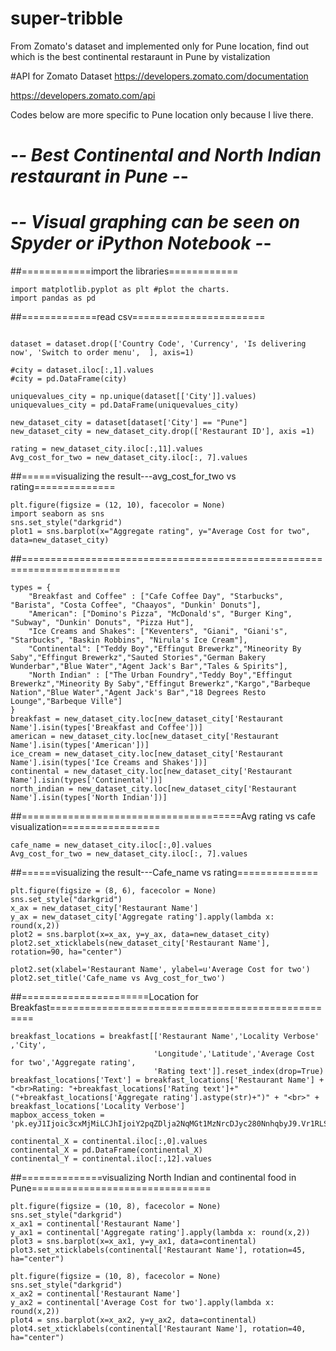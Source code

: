 # super-tribble
From Zomato's dataset and implemented only for Pune location, find out which is the best continental restaraunt in Pune by vistalization

#API for Zomato Dataset
https://developers.zomato.com/documentation

https://developers.zomato.com/api

Codes below are more specific to Pune location only because I live there.

# -*- Best Continental and North Indian restaurant in Pune -*-
# -*- Visual graphing can be seen on Spyder or iPython Notebook -*-


##============import the libraries============
```import numpy as np #to import for mathematical calculations
import matplotlib.pyplot as plt #plot the charts.
import pandas as pd
```

##=============read csv=======================
```dataset = pd.read_csv('zomato.csv')

dataset = dataset.drop(['Country Code', 'Currency', 'Is delivering now', 'Switch to order menu',  ], axis=1)

#city = dataset.iloc[:,1].values
#city = pd.DataFrame(city)

uniquevalues_city = np.unique(dataset[['City']].values)
uniquevalues_city = pd.DataFrame(uniquevalues_city)

new_dataset_city = dataset[dataset['City'] == "Pune"]
new_dataset_city = new_dataset_city.drop(['Restaurant ID'], axis =1)

rating = new_dataset_city.iloc[:,11].values
Avg_cost_for_two = new_dataset_city.iloc[:, 7].values
```

##======visualizing the result---avg_cost_for_two vs rating==============
```
plt.figure(figsize = (12, 10), facecolor = None)
import seaborn as sns
sns.set_style("darkgrid")
plot1 = sns.barplot(x="Aggregate rating", y="Average Cost for two", data=new_dataset_city)
```
##=======================================================================
```
types = {
    "Breakfast and Coffee" : ["Cafe Coffee Day", "Starbucks", "Barista", "Costa Coffee", "Chaayos", "Dunkin' Donuts"],
    "American": ["Domino's Pizza", "McDonald's", "Burger King", "Subway", "Dunkin' Donuts", "Pizza Hut"],
    "Ice Creams and Shakes": ["Keventers", "Giani", "Giani's", "Starbucks", "Baskin Robbins", "Nirula's Ice Cream"],
    "Continental": ["Teddy Boy","Effingut Brewerkz","Mineority By Saby","Effingut Brewerkz","Sauted Stories","German Bakery Wunderbar","Blue Water","Agent Jack's Bar","Tales & Spirits"],
    "North Indian" : ["The Urban Foundry","Teddy Boy","Effingut Brewerkz","Mineority By Saby","Effingut Brewerkz","Kargo","Barbeque Nation","Blue Water","Agent Jack's Bar","18 Degrees Resto Lounge","Barbeque Ville"]
}
breakfast = new_dataset_city.loc[new_dataset_city['Restaurant Name'].isin(types['Breakfast and Coffee'])]
american = new_dataset_city.loc[new_dataset_city['Restaurant Name'].isin(types['American'])]
ice_cream = new_dataset_city.loc[new_dataset_city['Restaurant Name'].isin(types['Ice Creams and Shakes'])]
continental = new_dataset_city.loc[new_dataset_city['Restaurant Name'].isin(types['Continental'])]
north_indian = new_dataset_city.loc[new_dataset_city['Restaurant Name'].isin(types['North Indian'])]

```

##======================================Avg rating vs cafe visualization=================
```
cafe_name = new_dataset_city.iloc[:,0].values
Avg_cost_for_two = new_dataset_city.iloc[:, 7].values
```

##======visualizing the result---Cafe_name vs rating==============
```
plt.figure(figsize = (8, 6), facecolor = None)
sns.set_style("darkgrid")
x_ax = new_dataset_city['Restaurant Name']
y_ax = new_dataset_city['Aggregate rating'].apply(lambda x: round(x,2))
plot2 = sns.barplot(x=x_ax, y=y_ax, data=new_dataset_city)
plot2.set_xticklabels(new_dataset_city['Restaurant Name'], rotation=90, ha="center")

plot2.set(xlabel='Restaurant Name', ylabel=u'Average Cost for two')
plot2.set_title('Cafe_name vs Avg_cost_for_two')
```
##======================Location for Breakfast===================================================

```
breakfast_locations = breakfast[['Restaurant Name','Locality Verbose' ,'City',
                                'Longitude','Latitude','Average Cost for two','Aggregate rating',
                                'Rating text']].reset_index(drop=True)
breakfast_locations['Text'] = breakfast_locations['Restaurant Name'] + "<br>Rating: "+breakfast_locations['Rating text']+" ("+breakfast_locations['Aggregate rating'].astype(str)+")" + "<br>" + breakfast_locations['Locality Verbose']
mapbox_access_token = 'pk.eyJ1Ijoic3cxMjMiLCJhIjoiY2pqZDlja2NqMGt1MzNrcDJyc280NnhqbyJ9.Vr1RLSptPrL0rQak9VAJfw'

continental_X = continental.iloc[:,0].values
continental_X = pd.DataFrame(continental_X)
continental_Y = continental.iloc[:,12].values
```
##==============visualizing North Indian and continental food in Pune===============================
```
plt.figure(figsize = (10, 8), facecolor = None)
sns.set_style("darkgrid")
x_ax1 = continental['Restaurant Name']
y_ax1 = continental['Aggregate rating'].apply(lambda x: round(x,2))
plot3 = sns.barplot(x=x_ax1, y=y_ax1, data=continental)
plot3.set_xticklabels(continental['Restaurant Name'], rotation=45, ha="center")

plt.figure(figsize = (10, 8), facecolor = None)
sns.set_style("darkgrid")
x_ax2 = continental['Restaurant Name']
y_ax2 = continental['Average Cost for two'].apply(lambda x: round(x,2))
plot4 = sns.barplot(x=x_ax2, y=y_ax2, data=continental)
plot4.set_xticklabels(continental['Restaurant Name'], rotation=40, ha="center")
```

